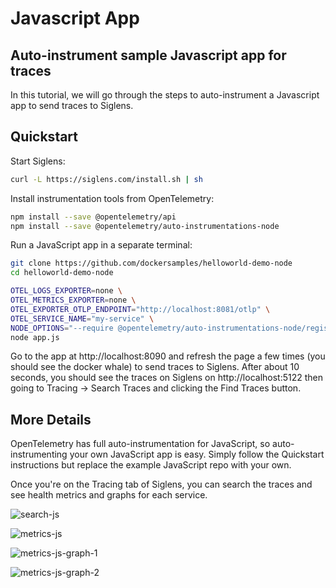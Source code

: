 # Javascript App

## Auto-instrument sample Javascript app for traces

In this tutorial, we will go through the steps to auto-instrument a Javascript app to send traces to Siglens.

## Quickstart
Start Siglens:
```bash
curl -L https://siglens.com/install.sh | sh
```

Install instrumentation tools from OpenTelemetry:
```bash
npm install --save @opentelemetry/api
npm install --save @opentelemetry/auto-instrumentations-node
```

Run a JavaScript app in a separate terminal:
```bash
git clone https://github.com/dockersamples/helloworld-demo-node
cd helloworld-demo-node

OTEL_LOGS_EXPORTER=none \
OTEL_METRICS_EXPORTER=none \
OTEL_EXPORTER_OTLP_ENDPOINT="http://localhost:8081/otlp" \
OTEL_SERVICE_NAME="my-service" \
NODE_OPTIONS="--require @opentelemetry/auto-instrumentations-node/register" \
node app.js
```

Go to the app at http://localhost:8090 and refresh the page a few times (you should see the docker whale) to send traces to Siglens.
After about 10 seconds, you should see the traces on Siglens on http://localhost:5122 then going to Tracing -> Search Traces and clicking the Find Traces button.

## More Details
OpenTelemetry has full auto-instrumentation for JavaScript, so auto-instrumenting your own JavaScript app is easy.
Simply follow the Quickstart instructions but replace the example JavaScript repo with your own.

Once you're on the Tracing tab of Siglens, you can search the traces and see health metrics and graphs for each service.

![search-js](/static/tutorials/search-traces-js.png)

![metrics-js](/static/tutorials/metrics-js.png)

![metrics-js-graph-1](/static/tutorials/js-graph-1.png)

![metrics-js-graph-2](/static/tutorials/js-graph-2.png)
